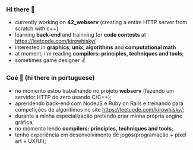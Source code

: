### Hi there 👋

- currently working on **42_webserv** (creating a entire HTTP server from scratch with c++)
- learning **back-end** and trainning for **code contests** at https://leetcode.com/kirowhisky/
- interested in **graphics**, **unix**, **algorithms** and **computational math**
- at moment, i'm reading **compilers: principles, techniques and tools**;
- sometimes game designer ✌️

### Coé 👋 (hi there in portuguese)

- no momento estou trabalhando no projeto **webserv** (fazendo um servidor HTTP do zero usando C/C++);
- aprendendo back-end com NodeJS e Ruby on Rails e treinando para competições de algoritimos no site https://leetcode.com/kirowhisky/;
- durante a minha especialização pretendo criar minha própria engine gráfica;
- no momento lendo **compilers: principles, techniques and tools**;
- tenho experiência em desenvolvimento de jogos(programação + pixel art + UX/UI);
